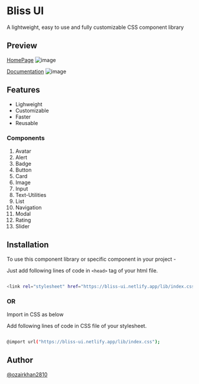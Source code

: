 # Bliss UI

A lightweight, easy to use and fully customizable CSS component library

## Preview

[HomePage](bliss-ui.netlify.app)
![image](https://user-images.githubusercontent.com/53835647/154932084-53d646cd-d134-42ad-b839-face126ac244.png)

[Documentation](https://bliss-ui.netlify.app/documentation/index.html)
![image](https://user-images.githubusercontent.com/53835647/154935492-f11615f7-59f9-4fd1-8ad1-43662494406c.png)

## Features

- Lighweight
- Customizable
- Faster
- Reusable

### Components 
 1. Avatar
 2. Alert
 3. Badge
 4. Button
 5. Card 
 6. Image
 7. Input
 8. Text-Utilities
 9. List
 10. Navigation
 11. Modal
 12. Rating
 13. Slider
 
## Installation

To use this component library or specific component in your project -

Just add following lines of code in `<head>` tag of your html file.

```bash 

<link rel="stylesheet" href="https://bliss-ui.netlify.app/lib/index.css" />

```

### OR

Import in CSS as below

Add following lines of code in CSS file of your stylesheet.

```bash 

@import url("https://bliss-ui.netlify.app/lib/index.css");

```

## Author

[@ozairkhan2810](https://github.com/ozairkhan2810)
